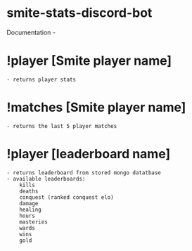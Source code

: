 # smite-stats-discord-bot
Documentation -

# !player [Smite player name]
    - returns player stats

# !matches [Smite player name]
    - returns the last 5 player matches

# !player [leaderboard name]
    - returns leaderboard from stored mongo datatbase 
    - available leaderboards: 
        kills
        deaths
        conquest (ranked conquest elo)
        damage
        healing
        hours
        masteries
        wards
        wins
        gold
